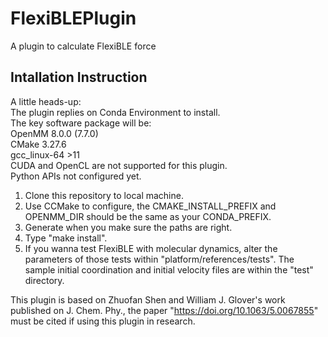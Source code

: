 # FlexiBLEPlugin
A plugin to calculate FlexiBLE force

## Intallation Instruction
A little heads-up:  
The plugin replies on Conda Environment to install.  
The key software package will be:  
    OpenMM        8.0.0 (7.7.0)  
    CMake         3.27.6  
    gcc_linux-64 >11  
CUDA and OpenCL are not supported for this plugin.  
Python APIs not configured yet. 

1. Clone this repository to local machine. 
2. Use CCMake to configure, the CMAKE_INSTALL_PREFIX and OPENMM_DIR should be the same as your CONDA_PREFIX.
3. Generate when you make sure the paths are right.
4. Type "make install". 
5. If you wanna test FlexiBLE with molecular dynamics, alter the parameters of those tests within "platform/references/tests". The sample initial coordination and initial velocity files are within the "test" directory. 

This plugin is based on Zhuofan Shen and William J. Glover's work published on J. Chem. Phy., the paper "https://doi.org/10.1063/5.0067855" must be cited if using this plugin in research. 



